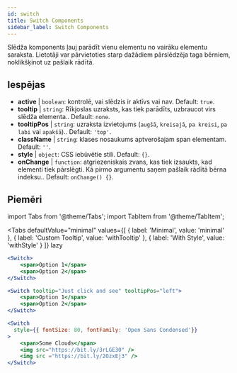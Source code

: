 ```yaml
---
id: switch
title: Switch Components
sidebar_label: Switch Components
---
```


Slēdža komponents ļauj parādīt vienu elementu no vairāku elementu saraksta. Lietotāji var pārvietoties starp dažādiem pārslēdzēja taga bērniem, noklikšķinot uz pašlaik rādītā.

## Iespējas

* __active__ | `boolean`: kontrolē, vai slēdzis ir aktīvs vai nav. Default: `true`.
* __tooltip__ | `string`: Rīkjoslas uzraksts, kas tiek parādīts, uzbraucot virs slēdža elementa.. Default: `none`.
* __tooltipPos__ | `string`: uzraksta izvietojums (`augšā`, `kreisajā`, `pa kreisi`, `pa labi` vai `apakšā`).. Default: `'top'`.
* __className__ | `string`: klases nosaukums aptverošajam span elementam. Default: `''`.
* __style__ | `object`: CSS iebūvētie stili. Default: `{}`.
* __onChange__ | `function`: atgriezeniskais zvans, kas tiek izsaukts, kad elementi tiek pārslēgti. Kā pirmo argumentu saņem pašlaik rādītā bērna indeksu.. Default: `onChange() {}`.


## Piemēri

import Tabs from '@theme/Tabs';
import TabItem from '@theme/TabItem';

<Tabs
    defaultValue="minimal"
    values={[
        { label: 'Minimal', value: 'minimal' },
        { label: 'Custom Tooltip', value: 'withTooltip' },
        { label: 'With Style', value: 'withStyle' }
    ]}
    lazy
>

<TabItem value="minimal">

```jsx live
<Switch>
    <span>Option 1</span>
    <span>Option 2</span>
</Switch>
```

</TabItem>

<TabItem value="withTooltip">

```jsx live
<Switch tooltip="Just click and see" tooltipPos="left">
    <span>Option 1</span>
    <span>Option 2</span>
</Switch>
```

</TabItem>

<TabItem value="withStyle">

```jsx live
<Switch  
  style={{ fontSize: 80, fontFamily: 'Open Sans Condensed'}} 
>
    <span>Some Clouds</span>
    <img src="https://bit.ly/3rLGE30" />
    <img src ="https://bit.ly/2OzxEj3" />
</Switch>
```

</TabItem>

</Tabs>
